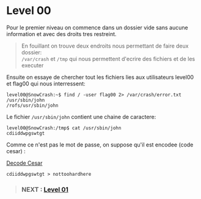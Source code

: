 # **Level 00**

Pour le premier niveau on commence dans un dossier vide sans aucune information et avec des droits tres restreint.

> En fouillant on trouve deux endroits nous permettant de faire deux dossier: \
> `/var/crash` et `/tmp` qui nous permettent d'ecrire des fichiers et de les executer

Ensuite on essaye de chercher tout les fichiers lies aux utilisateurs level00 et flag00 qui nous interressent:

```
level00@SnowCrash:~$ find / -user flag00 2> /var/crash/error.txt
/usr/sbin/john
/rofs/usr/sbin/john
```

Le fichier `/usr/sbin/john` contient une chaine de caractere:

```
level00@SnowCrash:/tmp$ cat /usr/sbin/john
cdiiddwpgswtgt
```

Comme ce n'est pas le mot de passe, on suppose qu'il est encodee (code cesar) :

[Decode Cesar](https://www.dcode.fr/chiffre-cesar)

```
cdiiddwpgswtgt > nottoohardhere
```

> ### NEXT : [Level 01](/level01/resources/README.md)
